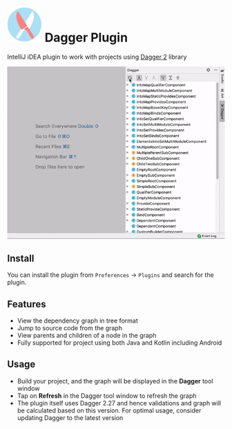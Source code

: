# <img src="/preview/logo.png" title="logo" height="80" width="80" /> Dagger Plugin
IntelliJ iDEA plugin to work with projects using <a href="https://dagger.dev/">Dagger 2</a> library

<img src="/preview/screenshare.gif" alt="preview" title="preview"/>

Install
-----
You can install the plugin from `Preferences` -> `Plugins` and search for the plugin.

Features
-----
- View the dependency graph in tree format
- Jump to source code from the graph
- View parents and children of a node in the graph
- Fully supported for project using both Java and Kotlin including Android

Usage
-----
- Build your project, and the graph will be displayed in the <b>Dagger</b> tool window
- Tap on <b>Refresh</b> in the Dagger tool window to refresh the graph
- The plugin itself uses Dagger 2.27 and hence validations and graph will be calculated based on this version. For optimal usage, consider updating Dagger to the latest version
